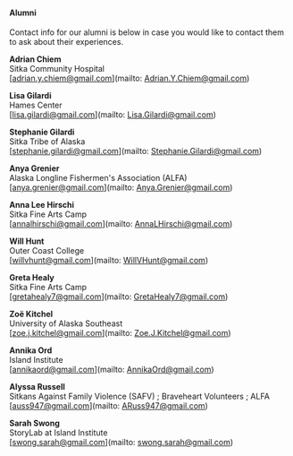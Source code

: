 #### Alumni

Contact info for our alumni is below in case you would like to contact them to ask about their experiences.

**Adrian Chiem**  
Sitka Community Hospital  
[adrian.y.chiem@gmail.com](mailto: Adrian.Y.Chiem@gmail.com)

**Lisa Gilardi**  
Hames Center  
[lisa.gilardi@gmail.com](mailto: Lisa.Gilardi@gmail.com)

**Stephanie Gilardi**  
Sitka Tribe of Alaska  
[stephanie.gilardi@gmail.com](mailto: Stephanie.Gilardi@gmail.com)

**Anya Grenier**  
Alaska Longline Fishermen's Association (ALFA)  
[anya.grenier@gmail.com](mailto: Anya.Grenier@gmail.com)

**Anna Lee Hirschi**  
Sitka Fine Arts Camp  
[annalhirschi@gmail.com](mailto: AnnaLHirschi@gmail.com)

**Will Hunt**  
Outer Coast College  
[willvhunt@gmail.com](mailto: WillVHunt@gmail.com)

**Greta Healy**  
Sitka Fine Arts Camp  
[gretahealy7@gmail.com](mailto: GretaHealy7@gmail.com)

**Zoë Kitchel**  
University of Alaska Southeast  
[zoe.j.kitchel@gmail.com](mailto: Zoe.J.Kitchel@gmail.com)

**Annika Ord**  
Island Institute  
[annikaord@gmail.com](mailto: AnnikaOrd@gmail.com)

**Alyssa Russell**  
Sitkans Against Family Violence (SAFV) ; Braveheart Volunteers ; ALFA  
[auss947@gmail.com](mailto: ARuss947@gmail.com)

**Sarah Swong**  
StoryLab at Island Institute  
[swong.sarah@gmail.com](mailto: swong.sarah@gmail.com)
